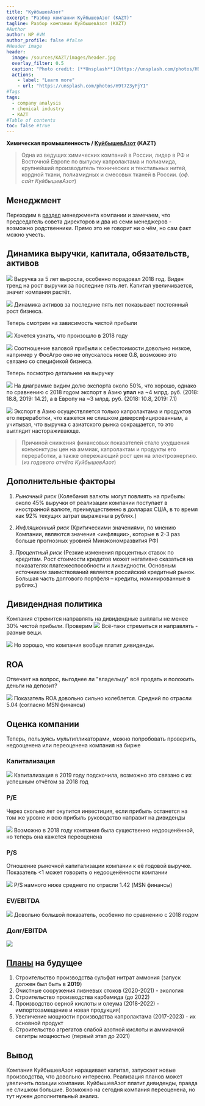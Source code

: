 ```yaml
---
title: "КуйбышевАзот"
excerpt: "Разбор компании КуйбышевАзот (KAZT)"
tagline: Разбор компании КуйбышевАзот (KAZT)
#Author
author: NP #VM
author_profile: false #false
#Header image
header:
  image: /sources/KAZT/images/header.jpg
  overlay_filter: 0.5
  caption: "Photo credit: [**Unsplash**](https://unsplash.com/photos/H9t723yPjYI)"
  actions:
    - label: "Learn more"
    - url: "https://unsplash.com/photos/H9t723yPjYI"
#Tags
tags:
  - company analysis
  - chemical industry
  - KAZT
#Table of contents
toc: false #true
---
```


**Химическая промышленность / [КуйбышевАзот](https://www.kuazot.ru/invest/ifrs_reporting/) (KAZT)**

> Одна из ведущих химических компаний в России, лидер в РФ и Восточной Европе по выпуску капролактама и полиамида, крупнейший производитель технических и текстильных нитей, кордной ткани, полиамидных и смесовых тканей в России. (*оф. сайт КуйбышевАзот*)

## Менеджмент

Переходим в [раздел](https://www.kuazot.ru/company/control/) менеджмента компании и замечаем, что председатель совета директоров и два из семи менеджеров - возможно родственники.
Прямо это не говорит ни о чём, но сам факт можно учесть.

## Динамика выручки, капитала, обязательств, активов

![](../sources/KAZT/images/revenue.png)
Выручка за 5 лет выросла, особенно порадовал 2018 год.
Виден тренд на рост выручки за последние пять лет.
Капитал увеличивается, значит компания растёт.

![](../sources/KAZT/images/assets.png)
Динамика активов за последние пять лет показывает постоянный рост бизнеса.

Теперь смотрим на зависимость чистой прибыли

![](../sources/KAZT/images/net_profit.png)
Хочется узнать, что произошло в 2018 году

![](../sources/KAZT/images/revenue_cost_price.png)
Соотношение валовой прибыли к себестоимости довольно низкое, например у ФосАгро оно не опускалось ниже 0.8, возможно это связано со спецификой бизнеса.

Теперь посмотрю детальнее на выручку

![](../sources/KAZT/images/revenue_export.png)
На диаграмме видим долю экспорта около 50%, что хорошо, однако по сравнению с 2018 годом экспорт в Азию **упал** на ~4 млрд. руб. (2018: 18.8, 2019: 14.2), а в Европу на ~3 млрд. руб. (2018: 10.8, 2019: 7.1)

![](../sources/KAZT/images/revenue_kind.png)
Экспорт в Азию осуществляется только капролактама и продуктов его переработки, что кажется не слишком диверсифицированным, а учитывая, что выручка с азиатского рынка сокращается, то это выглядит настораживающе.

> Причиной снижения финансовых показателей стало ухудшения конъюнктуры цен на аммиак, капролактам и продукты его переработки, а также опережающий рост цен на электроэнергию. (*из годового отчёта КуйбышевАзот*)

## Дополнительные факторы

1. *Рыночный риск*
    (Колебания валюты могут повлиять на прибыль: около 45% выручки от реализации компании поступает в иностранной валюте, преимущественно в долларах США, в то время как 92% текущих затрат выражены в рублях.)

1. *Инфляционный риск*
    (Критическими значениями, по мнению Компании, являются значения <инфляции>, которые в 2-3 раз больше прогнозных уровней  Минэкономразвития  РФ)
    
1. *Процентный  риск* 
    (Резкие изменения процентных ставок по кредитам. Рост стоимости кредитов может негативно сказаться на показателях платежеспособности и ликвидности. Основным  источником  заимствований  является  российский кредитный рынок. Большая часть долгового портфеля – кредиты, номинированные в рублях.)
    
## Дивидендная политика

Компания стремится направлять на дивидендные выплаты не менее 30% чистой прибыли. Проверим
![](../sources/KAZT/images/dividend_net_profit.png)
Всё-таки стремиться и направлять - разные вещи.

![](../sources/KAZT/images/dividend_share_percent.png)
Но хорошо, что компания вообще платит дивиденды.

## ROA

Отвечает на вопрос, выгоднее ли "владельцу" всё продать и положить деньги на депозит?

![](../sources/KAZT/images/ROA.png)
Показатель ROA довольно сильно колеблется. Средний по отрасли 5.04 (согласно MSN финансы)

## Оценка компании

Теперь, пользуясь мультипликаторами, можно попробовать проверить, недооценена или переоценена компания на бирже

### Капитализация
![](../sources/KAZT/images/capitalization.png)
Капитализация в 2019 году подскочила, возможно это связано с их успешным отчётом за 2018 год

### P/E
Через сколько лет окупится инвестиция, если прибыль останется на том же уровне и всю прибыль руководство направит на дивиденды

![](../sources/KAZT/images/PE.png)
Возможно в 2018 году компания была существенно недооценённой, но теперь она кажется переоценена

### P/S
Отношение рыночной капитализации компании к её годовой выручке. 
Показатель <1 может говорить о недооценённости компании

![](../sources/KAZT/images/PS.png)
P/S намного ниже среднего по отрасли 1.42 (MSN финансы)

### EV/EBITDA

![](../sources/KAZT/images/EV_EBITDA.png)
Довольно большой показатель, особенно по сравнению с 2018 годом

### Долг/EBITDA
![](../sources/KAZT/images/Debt_EBITDA.png)

## [Планы](https://www.kuazot.ru/company/projects/) на будущее

1. Строительство производства сульфат нитрат аммония (запуск должен был быть в **2019**)
1. Очистные сооружения ливневых стоков (2020-2021) - экология
1. Строительство производства карбамида (до 2022)
1. Производство серной кислоты и олеума (2018-2022) - импортозамещение и новая продукция)
1. Увеличение мощности производства капролактама (2017-2023) - их основной продукт
1. Строительство агрегатов слабой азотной кислоты и аммиачной селитры мощностью (первый этап до 2021)

## Вывод

Компания КуйбышевАзот наращивает капитал, запускает новые производства, что довольно интересно.
Реализация планов может увеличить позиции компании.
КуйбышевАзот платит дивиденды, правда не слишком большие.
Возможно на сегодня компания переоценена, но тут нужен дополнительный анализ.
